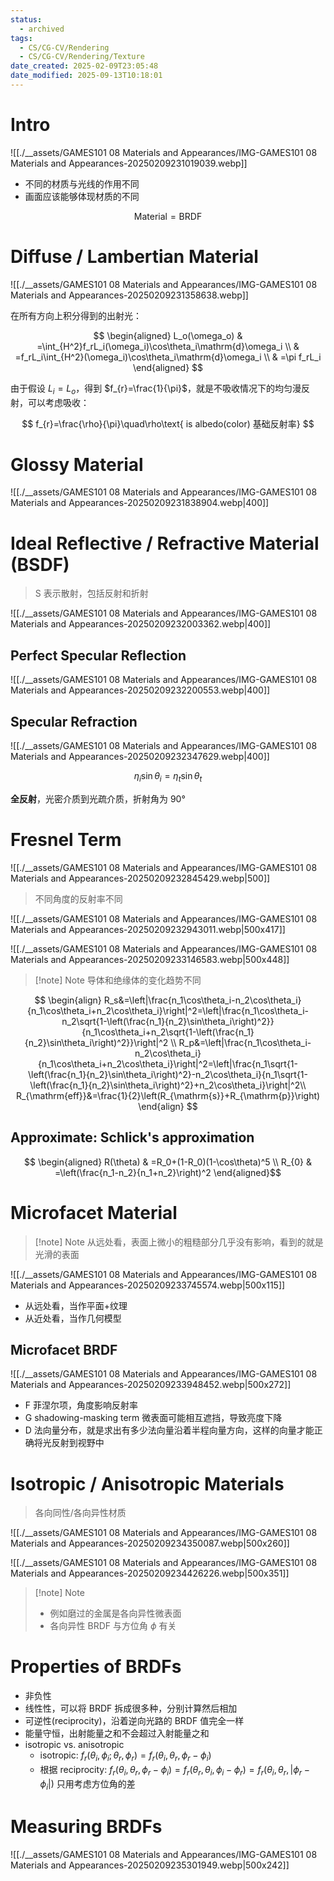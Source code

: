 ```yaml
---
status:
  - archived
tags:
  - CS/CG-CV/Rendering
  - CS/CG-CV/Rendering/Texture
date_created: 2025-02-09T23:05:48
date_modified: 2025-09-13T10:18:01
---
```


# Intro

![[./__assets/GAMES101 08 Materials and Appearances/IMG-GAMES101 08 Materials and Appearances-20250209231019039.webp]]

- 不同的材质与光线的作用不同
- 画面应该能够体现材质的不同

$$
\text{Material}=\text{BRDF}
$$

# Diffuse / Lambertian Material

![[./__assets/GAMES101 08 Materials and Appearances/IMG-GAMES101 08 Materials and Appearances-20250209231358638.webp]]

在所有方向上积分得到的出射光：

$$
\begin{aligned}
L_o(\omega_o) & =\int_{H^2}f_rL_i(\omega_i)\cos\theta_i\mathrm{d}\omega_i \\
 & =f_rL_i\int_{H^2}(\omega_i)\cos\theta_i\mathrm{d}\omega_i \\
 & =\pi f_rL_i
\end{aligned}
$$

由于假设 $L_{i}=L_{o}$，得到 $f_{r}=\frac{1}{\pi}$，就是不吸收情况下的均匀漫反射，可以考虑吸收：

$$
f_{r}=\frac{\rho}{\pi}\quad\rho\text{ is albedo(color) 基础反射率}
$$

# Glossy Material

![[./__assets/GAMES101 08 Materials and Appearances/IMG-GAMES101 08 Materials and Appearances-20250209231838904.webp|400]]

# Ideal Reflective / Refractive Material (BSDF)

> S 表示散射，包括反射和折射

![[./__assets/GAMES101 08 Materials and Appearances/IMG-GAMES101 08 Materials and Appearances-20250209232003362.webp|400]]

## Perfect Specular Reflection

![[./__assets/GAMES101 08 Materials and Appearances/IMG-GAMES101 08 Materials and Appearances-20250209232200553.webp|400]]

## Specular Refraction

![[./__assets/GAMES101 08 Materials and Appearances/IMG-GAMES101 08 Materials and Appearances-20250209232347629.webp|400]]

$$
\eta_{i}\sin \theta_{i}=\eta_{t}\sin \theta_{t}
$$

**全反射**，光密介质到光疏介质，折射角为 90°

# Fresnel Term

![[./__assets/GAMES101 08 Materials and Appearances/IMG-GAMES101 08 Materials and Appearances-20250209232845429.webp|500]]

> 不同角度的反射率不同

![[./__assets/GAMES101 08 Materials and Appearances/IMG-GAMES101 08 Materials and Appearances-20250209232943011.webp|500x417]]

![[./__assets/GAMES101 08 Materials and Appearances/IMG-GAMES101 08 Materials and Appearances-20250209233146583.webp|500x448]]

> [!note] Note
> 导体和绝缘体的变化趋势不同

$$
\begin{align}
R_s&=\left|\frac{n_1\cos\theta_i-n_2\cos\theta_i}{n_1\cos\theta_i+n_2\cos\theta_i}\right|^2=\left|\frac{n_1\cos\theta_i-n_2\sqrt{1-\left(\frac{n_1}{n_2}\sin\theta_i\right)^2}}{n_1\cos\theta_i+n_2\sqrt{1-\left(\frac{n_1}{n_2}\sin\theta_i\right)^2}}\right|^2 \\
R_p&=\left|\frac{n_1\cos\theta_i-n_2\cos\theta_i}{n_1\cos\theta_i+n_2\cos\theta_i}\right|^2=\left|\frac{n_1\sqrt{1-\left(\frac{n_1}{n_2}\sin\theta_i\right)^2}-n_2\cos\theta_i}{n_1\sqrt{1-\left(\frac{n_1}{n_2}\sin\theta_i\right)^2}+n_2\cos\theta_i}\right|^2\\
R_{\mathrm{eff}}&=\frac{1}{2}\left(R_{\mathrm{s}}+R_{\mathrm{p}}\right) 
\end{align}
$$

## Approximate: Schlick's approximation

$$
\begin{aligned}
R(\theta) & =R_0+(1-R_0)(1-\cos\theta)^5 \\
R_{0} & =\left(\frac{n_1-n_2}{n_1+n_2}\right)^2
\end{aligned}$$

# Microfacet Material

> [!note] Note
> 从远处看，表面上微小的粗糙部分几乎没有影响，看到的就是光滑的表面

![[./__assets/GAMES101 08 Materials and Appearances/IMG-GAMES101 08 Materials and Appearances-20250209233745574.webp|500x115]]

- 从远处看，当作平面+纹理
- 从近处看，当作几何模型

## Microfacet BRDF

![[./__assets/GAMES101 08 Materials and Appearances/IMG-GAMES101 08 Materials and Appearances-20250209233948452.webp|500x272]]

- F 菲涅尔项，角度影响反射率
- G shadowing-masking term 微表面可能相互遮挡，导致亮度下降
- D 法向量分布，就是求出有多少法向量沿着半程向量方向，这样的向量才能正确将光反射到视野中

# Isotropic / Anisotropic Materials

> 各向同性/各向异性材质

![[./__assets/GAMES101 08 Materials and Appearances/IMG-GAMES101 08 Materials and Appearances-20250209234350087.webp|500x260]]

![[./__assets/GAMES101 08 Materials and Appearances/IMG-GAMES101 08 Materials and Appearances-20250209234426226.webp|500x351]]

> [!note] Note
> - 例如磨过的金属是各向异性微表面
> - 各向异性 BRDF 与方位角 $\phi$ 有关

# Properties of BRDFs

- 非负性
- 线性性，可以将 BRDF 拆成很多种，分别计算然后相加
- 可逆性(reciprocity)，沿着逆向光路的 BRDF 值完全一样
- 能量守恒，出射能量之和不会超过入射能量之和
- isotropic vs. anisotropic
	- isotropic: $f_r(\theta_i,\phi_i;\theta_r,\phi_r)=f_r(\theta_i,\theta_r,\phi_r-\phi_i)$
	- 根据 reciprocity: $f_r(\theta_i,\theta_r,\phi_r-\phi_i)=f_r(\theta_r,\theta_i,\phi_i-\phi_r)=f_r(\theta_i,\theta_r,|\phi_r-\phi_i|)$ 只用考虑方位角的差

# Measuring BRDFs

![[./__assets/GAMES101 08 Materials and Appearances/IMG-GAMES101 08 Materials and Appearances-20250209235301949.webp|500x242]]
